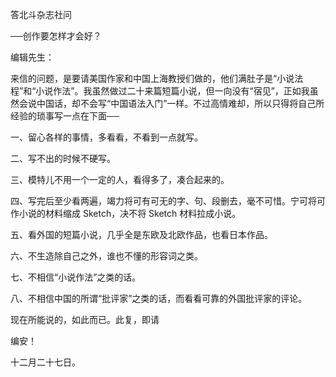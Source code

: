 答北斗杂志社问

──创作要怎样才会好？

  

编辑先生：

来信的问题，是要请美国作家和中国上海教授们做的，他们满肚子是“小说法程”和“小说作法”。我虽然做过二十来篇短篇小说，但一向没有“宿见”，正如我虽然会说中国话，却不会写“中国语法入门”一样。不过高情难却，所以只得将自己所经验的琐事写一点在下面──

一、留心各样的事情，多看看，不看到一点就写。

二、写不出的时候不硬写。

三、模特儿不用一个一定的人，看得多了，凑合起来的。

四、写完后至少看两遍，竭力将可有可无的字、句、段删去，毫不可惜。宁可将可作小说的材料缩成 Sketch，决不将 Sketch 材料拉成小说。

五、看外国的短篇小说，几乎全是东欧及北欧作品，也看日本作品。

六、不生造除自己之外，谁也不懂的形容词之类。

七、不相信“小说作法”之类的话。

八、不相信中国的所谓“批评家”之类的话，而看看可靠的外国批评家的评论。

现在所能说的，如此而已。此复，即请

编安！

  

十二月二十七日。